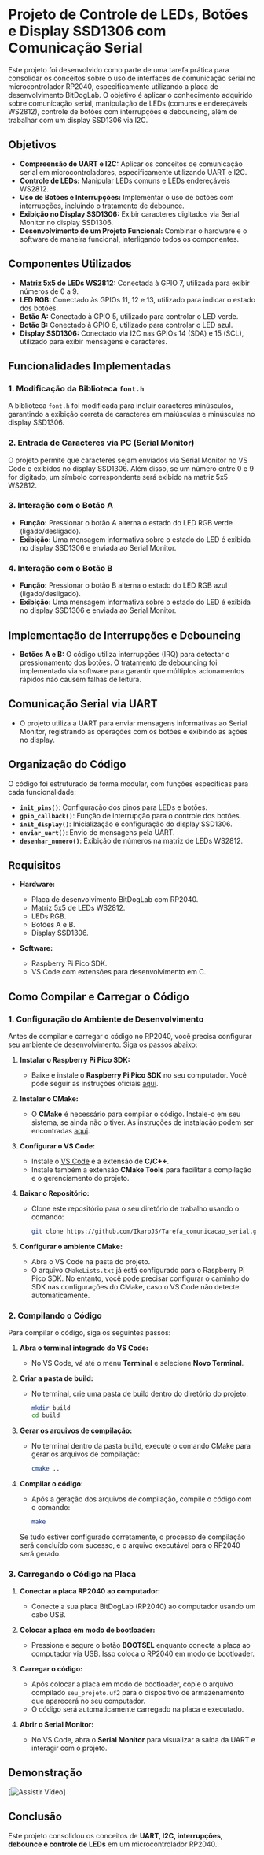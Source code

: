 # Projeto de Controle de LEDs, Botões e Display SSD1306 com Comunicação Serial

Este projeto foi desenvolvido como parte de uma tarefa prática para consolidar os conceitos sobre o uso de interfaces de comunicação serial no microcontrolador RP2040, especificamente utilizando a placa de desenvolvimento BitDogLab. O objetivo é aplicar o conhecimento adquirido sobre comunicação serial, manipulação de LEDs (comuns e endereçáveis WS2812), controle de botões com interrupções e debouncing, além de trabalhar com um display SSD1306 via I2C.

## Objetivos

- **Compreensão de UART e I2C:** Aplicar os conceitos de comunicação serial em microcontroladores, especificamente utilizando UART e I2C.
- **Controle de LEDs:** Manipular LEDs comuns e LEDs endereçáveis WS2812.
- **Uso de Botões e Interrupções:** Implementar o uso de botões com interrupções, incluindo o tratamento de debounce.
- **Exibição no Display SSD1306:** Exibir caracteres digitados via Serial Monitor no display SSD1306.
- **Desenvolvimento de um Projeto Funcional:** Combinar o hardware e o software de maneira funcional, interligando todos os componentes.

## Componentes Utilizados

- **Matriz 5x5 de LEDs WS2812:** Conectada à GPIO 7, utilizada para exibir números de 0 a 9.
- **LED RGB:** Conectado às GPIOs 11, 12 e 13, utilizado para indicar o estado dos botões.
- **Botão A:** Conectado à GPIO 5, utilizado para controlar o LED verde.
- **Botão B:** Conectado à GPIO 6, utilizado para controlar o LED azul.
- **Display SSD1306:** Conectado via I2C nas GPIOs 14 (SDA) e 15 (SCL), utilizado para exibir mensagens e caracteres.

## Funcionalidades Implementadas

### 1. **Modificação da Biblioteca `font.h`**

A biblioteca `font.h` foi modificada para incluir caracteres minúsculos, garantindo a exibição correta de caracteres em maiúsculas e minúsculas no display SSD1306.

### 2. **Entrada de Caracteres via PC (Serial Monitor)**

O projeto permite que caracteres sejam enviados via Serial Monitor no VS Code e exibidos no display SSD1306. Além disso, se um número entre 0 e 9 for digitado, um símbolo correspondente será exibido na matriz 5x5 WS2812.

### 3. **Interação com o Botão A**

- **Função:** Pressionar o botão A alterna o estado do LED RGB verde (ligado/desligado).
- **Exibição:** Uma mensagem informativa sobre o estado do LED é exibida no display SSD1306 e enviada ao Serial Monitor.

### 4. **Interação com o Botão B**

- **Função:** Pressionar o botão B alterna o estado do LED RGB azul (ligado/desligado).
- **Exibição:** Uma mensagem informativa sobre o estado do LED é exibida no display SSD1306 e enviada ao Serial Monitor.

## Implementação de Interrupções e Debouncing

- **Botões A e B:** O código utiliza interrupções (IRQ) para detectar o pressionamento dos botões. O tratamento de debouncing foi implementado via software para garantir que múltiplos acionamentos rápidos não causem falhas de leitura.
  
## Comunicação Serial via UART

- O projeto utiliza a UART para enviar mensagens informativas ao Serial Monitor, registrando as operações com os botões e exibindo as ações no display.

## Organização do Código

O código foi estruturado de forma modular, com funções específicas para cada funcionalidade:

- **`init_pins()`**: Configuração dos pinos para LEDs e botões.
- **`gpio_callback()`**: Função de interrupção para o controle dos botões.
- **`init_display()`**: Inicialização e configuração do display SSD1306.
- **`enviar_uart()`**: Envio de mensagens pela UART.
- **`desenhar_numero()`**: Exibição de números na matriz de LEDs WS2812.

## Requisitos

- **Hardware:**
  - Placa de desenvolvimento BitDogLab com RP2040.
  - Matriz 5x5 de LEDs WS2812.
  - LEDs RGB.
  - Botões A e B.
  - Display SSD1306.

- **Software:**
  - Raspberry Pi Pico SDK.
  - VS Code com extensões para desenvolvimento em C.

## Como Compilar e Carregar o Código

### 1. **Configuração do Ambiente de Desenvolvimento**

Antes de compilar e carregar o código no RP2040, você precisa configurar seu ambiente de desenvolvimento. Siga os passos abaixo:

1. **Instalar o Raspberry Pi Pico SDK:**
   - Baixe e instale o **Raspberry Pi Pico SDK** no seu computador. Você pode seguir as instruções oficiais [aqui](https://www.raspberrypi.org/documentation/rp2040/getting-started/).

2. **Instalar o CMake:**
   - O **CMake** é necessário para compilar o código. Instale-o em seu sistema, se ainda não o tiver. As instruções de instalação podem ser encontradas [aqui](https://cmake.org/install/).

3. **Configurar o VS Code:**
   - Instale o [VS Code](https://code.visualstudio.com/) e a extensão de **C/C++**.
   - Instale também a extensão **CMake Tools** para facilitar a compilação e o gerenciamento do projeto.

4. **Baixar o Repositório:**
   - Clone este repositório para o seu diretório de trabalho usando o comando:
     ```bash
     git clone https://github.com/IkaroJS/Tarefa_comunicacao_serial.git
     ```

5. **Configurar o ambiente CMake:**
   - Abra o VS Code na pasta do projeto.
   - O arquivo `CMakeLists.txt` já está configurado para o Raspberry Pi Pico SDK. No entanto, você pode precisar configurar o caminho do SDK nas configurações do CMake, caso o VS Code não detecte automaticamente.

### 2. **Compilando o Código**

Para compilar o código, siga os seguintes passos:

1. **Abra o terminal integrado do VS Code:**
   - No VS Code, vá até o menu **Terminal** e selecione **Novo Terminal**.

2. **Criar a pasta de build:**
   - No terminal, crie uma pasta de build dentro do diretório do projeto:
     ```bash
     mkdir build
     cd build
     ```

3. **Gerar os arquivos de compilação:**
   - No terminal dentro da pasta `build`, execute o comando CMake para gerar os arquivos de compilação:
     ```bash
     cmake ..
     ```

4. **Compilar o código:**
   - Após a geração dos arquivos de compilação, compile o código com o comando:
     ```bash
     make
     ```

   Se tudo estiver configurado corretamente, o processo de compilação será concluído com sucesso, e o arquivo executável para o RP2040 será gerado.

### 3. **Carregando o Código na Placa**

1. **Conectar a placa RP2040 ao computador:**
   - Conecte a sua placa BitDogLab (RP2040) ao computador usando um cabo USB.

2. **Colocar a placa em modo de bootloader:**
   - Pressione e segure o botão **BOOTSEL** enquanto conecta a placa ao computador via USB. Isso coloca o RP2040 em modo de bootloader.

3. **Carregar o código:**
   - Após colocar a placa em modo de bootloader, copie o arquivo compilado `seu_projeto.uf2` para o dispositivo de armazenamento que aparecerá no seu computador.
   - O código será automaticamente carregado na placa e executado.

4. **Abrir o Serial Monitor:**
   - No VS Code, abra o **Serial Monitor** para visualizar a saída da UART e interagir com o projeto.

## Demonstração

[![Assistir Vídeo](https://drive.google.com/drive/folders/1bPRw2jQelPTr3Zoyh9oZ9bElKSvOwdBI?usp=drive_link)]

## Conclusão

Este projeto consolidou os conceitos de **UART, I2C, interrupções, debounce e controle de LEDs** em um microcontrolador RP2040..